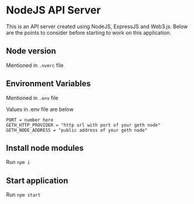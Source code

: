 # NodeJS API Server

This is an API server created using NodeJS, ExpressJS and Web3.js. Below are the points to consider before starting to work on this application.

## Node version

Mentioned in `.nvmrc` file

## Environment Variables

Mentioned in `.env` file

Values in .env file are below

```env
PORT = number here
GETH_HTTP_PROVIDER = "http url with port of your geth node"
GETH_NODE_ADDRESS = "public address of your geth node"
```

## Install node modules

Run `npm i`

## Start application

Run `npm start`
